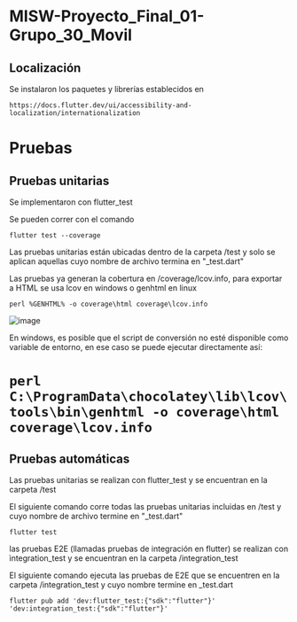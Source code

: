 # MISW-Proyecto_Final_01-Grupo_30_Movil



## Localización

Se instalaron los paquetes y librerías establecidos en

```https://docs.flutter.dev/ui/accessibility-and-localization/internationalization```


# Pruebas
## Pruebas unitarias
Se implementaron con flutter_test

Se pueden correr con el comando

```flutter test --coverage```

Las pruebas unitarias están ubicadas dentro de la carpeta /test y solo se aplican aquellas cuyo nombre de archivo termina en "_test.dart"

Las pruebas ya generan la cobertura en /coverage/lcov.info, para exportar a HTML se usa lcov en windows o genhtml en linux

```perl %GENHTML% -o coverage\html coverage\lcov.info```

![image](https://github.com/s-rojash/MISW-Proyecto_Final_01-Grupo_30_Movil/assets/98789252/0096456a-6002-44d0-a0c7-f1e06387f95c)

En windows, es posible que el script de conversión no esté disponible como variable de entorno, en ese caso se puede ejecutar directamente así:

```perl C:\ProgramData\chocolatey\lib\lcov\tools\bin\genhtml -o coverage\html coverage\lcov.info```
=======
## Pruebas automáticas

Las pruebas unitarias se realizan con flutter_test y se encuentran en la carpeta /test

El siguiente comando corre todas las pruebas unitarias incluidas en /test y cuyo nombre de archivo termine en "_test.dart"

```flutter test```

las pruebas E2E (llamadas pruebas de integración en flutter) se realizan con ìntegration_test y se encuentran en la carpeta /integration_test

El siguiente comando ejecuta las pruebas de E2E que se encuentren en la carpeta /integration_test y cuyo nombre termine en _test.dart

```flutter pub add 'dev:flutter_test:{"sdk":"flutter"}'  'dev:integration_test:{"sdk":"flutter"}'```


